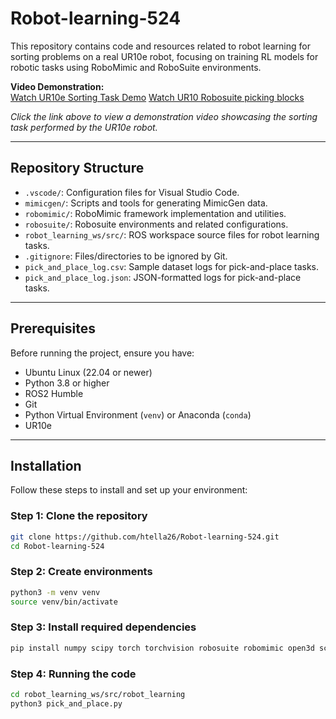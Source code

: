 # Robot-learning-524

This repository contains code and resources related to robot learning for sorting problems on a real UR10e robot, focusing on training RL models for robotic tasks using RoboMimic and RoboSuite environments.

**Video Demonstration:**  
[Watch UR10e Sorting Task Demo](./robot_learning_ws/src/robot_learning/data/videos/real_recording_1.mp4)
[Watch UR10 Robosuite picking blocks](./robot_learning_ws/src/robot_learning/data/videos/playback_sim1.mp4)

*Click the link above to view a demonstration video showcasing the sorting task performed by the UR10e robot.*

---


## Repository Structure

- `.vscode/`: Configuration files for Visual Studio Code.
- `mimicgen/`: Scripts and tools for generating MimicGen data.
- `robomimic/`: RoboMimic framework implementation and utilities.
- `robosuite/`: Robosuite environments and related configurations.
- `robot_learning_ws/src/`: ROS workspace source files for robot learning tasks.
- `.gitignore`: Files/directories to be ignored by Git.
- `pick_and_place_log.csv`: Sample dataset logs for pick-and-place tasks.
- `pick_and_place_log.json`: JSON-formatted logs for pick-and-place tasks.

---

## Prerequisites

Before running the project, ensure you have:

- Ubuntu Linux (22.04 or newer)
- Python 3.8 or higher
- ROS2 Humble
- Git
- Python Virtual Environment (`venv`) or Anaconda (`conda`)
- UR10e

---

## Installation

Follow these steps to install and set up your environment:

### Step 1: Clone the repository
```bash
git clone https://github.com/htella26/Robot-learning-524.git
cd Robot-learning-524
```
### Step 2: Create environments
```bash
python3 -m venv venv
source venv/bin/activate
```
### Step 3: Install required dependencies
```bash
pip install numpy scipy torch torchvision robosuite robomimic open3d scikit-learn
```
### Step 4: Running the code
```bash
cd robot_learning_ws/src/robot_learning
python3 pick_and_place.py

